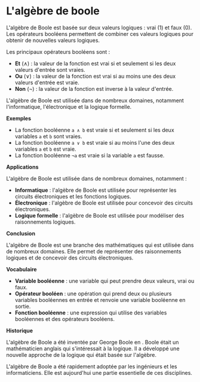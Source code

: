 # L'algèbre de boole

L'algèbre de Boole est basée sur deux valeurs logiques : vrai (1) et faux (0). Les opérateurs booléens permettent de combiner ces valeurs logiques pour obtenir de nouvelles valeurs logiques.

Les principaux opérateurs booléens sont :

* **Et** (∧) : la valeur de la fonction est vrai si et seulement si les deux valeurs d'entrée sont vraies.
* **Ou** (∨) : la valeur de la fonction est vrai si au moins une des deux valeurs d'entrée est vraie.
* **Non** (¬) : la valeur de la fonction est inverse à la valeur d'entrée.

L'algèbre de Boole est utilisée dans de nombreux domaines, notamment l'informatique, l'électronique et la logique formelle.

**Exemples**

* La fonction booléenne `a ∧ b` est vraie si et seulement si les deux variables `a` et `b` sont vraies.
* La fonction booléenne `a ∨ b` est vraie si au moins l'une des deux variables `a` et `b` est vraie.
* La fonction booléenne `¬a` est vraie si la variable `a` est fausse.

**Applications**

L'algèbre de Boole est utilisée dans de nombreux domaines, notamment :

* **Informatique** : l'algèbre de Boole est utilisée pour représenter les circuits électroniques et les fonctions logiques.
* **Électronique** : l'algèbre de Boole est utilisée pour concevoir des circuits électroniques.
* **Logique formelle** : l'algèbre de Boole est utilisée pour modéliser des raisonnements logiques.

**Conclusion**

L'algèbre de Boole est une branche des mathématiques qui est utilisée dans de nombreux domaines. Elle permet de représenter des raisonnements logiques et de concevoir des circuits électroniques.

**Vocabulaire**

* **Variable booléenne** : une variable qui peut prendre deux valeurs, vrai ou faux.
* **Opérateur booléen** : une opération qui prend deux ou plusieurs variables booléennes en entrée et renvoie une variable booléenne en sortie.
* **Fonction booléenne** : une expression qui utilise des variables booléennes et des opérateurs booléens.

**Historique**

L'algèbre de Boole a été inventée par George Boole en 	. Boole était un mathématicien anglais qui s'intéressait à la logique. Il a développé une nouvelle approche de la logique qui était basée sur l'algèbre.

L'algèbre de Boole a été rapidement adoptée par les ingénieurs et les informaticiens. Elle est aujourd'hui une partie essentielle de ces disciplines.
